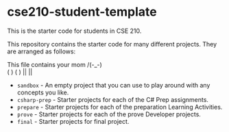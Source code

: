 # cse210-student-template
This is the starter code for students in CSE 210.

This repository contains the starter code for many different projects. They are arranged as follows:

This file contains your mom
    /(-_-)\
    (     )
   (       )
    ||   ||

* `sandbox` - An empty project that you can use to play around with any concepts you like.
* `csharp-prep` - Starter projects for each of the C# Prep assignments.
* `prepare` - Starter projects for each of the preparation Learning Activities.
* `prove` - Starter projects for each of the prove Developer projects.
* `final` - Starter projects for final project.
